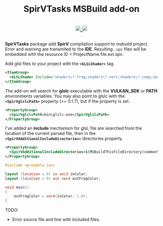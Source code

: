 <h1 align="center">
  SpirVTasks MSBuild add-on
  <br>  
<p align="center">
  <a href="https://www.nuget.org/packages/SpirVTasks">
    <img src="https://buildstats.info/nuget/SpirVTasks">
  </a>
  <a href="https://www.paypal.me/GrandTetraSoftware">
    <img src="https://img.shields.io/badge/Donate-PayPal-green.svg">
  </a>  
</p>
</h1>

**SpirVTasks** package add **SpirV** compilation support to msbuild project. Error and warning
are transmited to the **IDE**. Resulting `.spv` files will be embedded with the resource ID = ProjectName.file.ext.spv.

Add glsl files to your project with the **`<GLSLShader>`** tag.

```xml
<ItemGroup>    
  <GLSLShader Include="shaders\*.frag;shaders\*.vert;shaders\*.comp;shaders\*.geom" />
</ItemGroup> 
```

The add-on will search for **glslc** executable with the **VULKAN_SDK** or **PATH** environments variables.
You may also point to glslc with the **`<SpirVglslcPath>`** property (>= 0.1.7), but if the property is set.

```xml
<PropertyGroup>
  <SpirVglslcPath>bin\glslc.exe</SpirVglslcPath>
</PropertyGroup>
```

I've added an **include** mechanism for glsl, file are searched from the location of the current parsed file,
then in the **`<SpirVAdditionalIncludeDirectories>`** directories property.

```xml
<PropertyGroup>
  <SpirVAdditionalIncludeDirectories>$(MSBuildThisFileDirectory)common\</SpirVAdditionalIncludeDirectories>
</PropertyGroup>
```

```glsl
#include <preamble.inc>

layout (location = 0) in vec3 inColor;
layout (location = 0) out vec4 outFragColor;

void main() 
{
    outFragColor = vec4(inColor, 1.0);
}
```

TODO:

- Error source file and line with included files.
